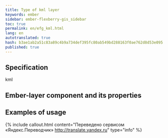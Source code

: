 ```yaml
--- 
title: Type of kml layer 
keywords: ember 
sidebar: ember-flexberry-gis_sidebar 
toc: true 
permalink: en/efg_kml.html 
lang: en 
autotranslated: true 
hash: b3ae1ab2a51c83a89c4b9a734def395fc80ab549bd288163f0ae762d8d53e095 
published: true 
--- 
```


## Specification 

kml 

## Ember-layer component and its properties 

## Examples of usage 



{% include callout.html content="Переведено сервисом «Яндекс.Переводчик» <http://translate.yandex.ru>" type="info" %}